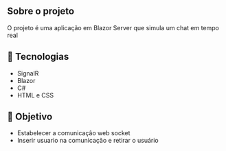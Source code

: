 ## Sobre o projeto
O projeto é uma aplicação em Blazor Server que simula um chat em tempo real
<br>

## 📡 Tecnologias
- SignalR
- Blazor
- C#
- HTML e CSS

## 🎯 Objetivo
- Estabelecer a comunicaçâo web socket
- Inserir usuario na comunicação e retirar o usuário

